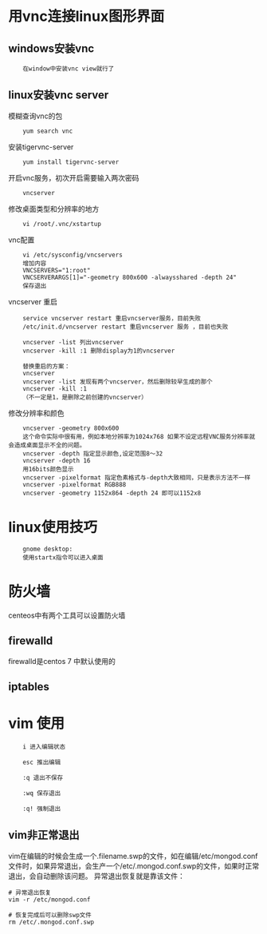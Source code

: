 # 用vnc连接linux图形界面
## windows安装vnc

        在window中安装vnc view就行了
## linux安装vnc server
模糊查询vnc的包

        yum search vnc 

安装tigervnc-server

        yum install tigervnc-server 

开启vnc服务，初次开启需要输入两次密码

        vncserver

修改桌面类型和分辨率的地方

        vi /root/.vnc/xstartup 
vnc配置

        vi /etc/sysconfig/vncservers
        增加内容
        VNCSERVERS="1:root"
        VNCSERVERARGS[1]="-geometry 800x600 -alwaysshared -depth 24"
        保存退出
vncserver 重启

        service vncserver restart 重启vncserver服务，目前失败
        /etc/init.d/vncserver restart 重启vncserver 服务 ，目前也失败

        vncserver -list 列出vncserver
        vncserver -kill :1 删除display为1的vncserver

        替换重启的方案：
        vncserver 
        vncserver -list 发现有两个vncserver，然后删除较早生成的那个
        vncserver -kill :1
        （不一定是1，是删除之前创建的vncserver）

修改分辨率和颜色

        vncserver -geometry 800x600
        这个命令实际中很有用，例如本地分辨率为1024x768 如果不设定远程VNC服务分辨率就会造成桌面显示不全的问题。
        vncserver -depth 指定显示颜色,设定范围8～32
        vncserver -depth 16
        用16bits颜色显示
        vncserver -pixelformat 指定色素格式与-depth大致相同，只是表示方法不一样
        vncserver -pixelformat RGB888
        vncserver -geometry 1152x864 -depth 24 即可以1152x8




# linux使用技巧
        gnome desktop:
        使用startx指令可以进入桌面
# 防火墙
centeos中有两个工具可以设置防火墙
## firewalld 
firewalld是centos 7 中默认使用的
## iptables


# vim 使用

        i 进入编辑状态

        esc 推出编辑

        :q 退出不保存

        :wq 保存退出

        :q! 强制退出
## vim非正常退出
vim在编辑的时候会生成一个.filename.swp的文件，如在编辑/etc/mongod.conf文件时，如果异常退出，会生产一个/etc/.mongod.conf.swp的文件，如果时正常退出，会自动删除该问题。
异常退出恢复就是靠该文件：
```vim shell
# 异常退出恢复
vim -r /etc/mongod.conf

# 恢复完成后可以删除swp文件
rm /etc/.mongod.conf.swp
```
